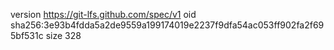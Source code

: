 version https://git-lfs.github.com/spec/v1
oid sha256:3e93b4fdda5a2de9559a199174019e2237f9dfa54ac053ff902fa2f695bf531c
size 328
